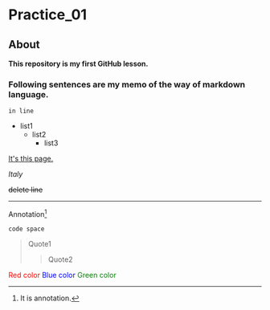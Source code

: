 # Practice_01
## About
**This repository is my first GitHub lesson.**
<br>
### Following sentences are my memo of the way of markdown language.
`in line`
- list1
    - list2
        - list3


[It's this page.](https://github.com/Alnya/Practice_01.git)

*Italy*

~~delete line~~

---

Annotation[^1]
[^1]: It is annotation.


```code space```


> Quote1
>> Quote2

<font color="Red">Red color</font>
<font color="Blue">Blue color</font>
<font color="Green">Green color</font>
